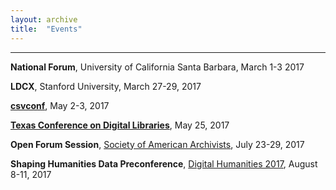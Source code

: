 ```yaml
---
layout: archive
title:  "Events"
---
```

---
**National Forum**, University of California Santa Barbara, March 1-3 2017<br/>

**LDCX**, Stanford University, March 27-29, 2017

[**csvconf**](https://csvconf.com/), May 2-3, 2017

[**Texas Conference on Digital Libraries**](https://tcdl-ocs-tdl.tdl.org/tcdl/index.php/TCDL/TCDL2017), May 25, 2017

**Open Forum Session**, [Society of American Archivists](http://files.archivists.org/conference/2017/AM17_Preliminary_Flyer.pdf), July 23-29, 2017

**Shaping Humanities Data Preconference**, [Digital Humanities 2017](https://dh2017.adho.org/), August 8-11, 2017
